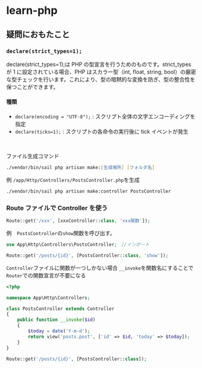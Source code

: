 # learn-php

## 疑問におもたこと

### `declare(strict_types=1);`

declare(strict_types=1);は PHP の型宣言を行うためのものです。strict_types が 1 に設定されている場合、PHP はスカラー型（int, float, string, bool）の厳密な型チェックを行います。これにより、型の暗黙的な変換を防ぎ、型の整合性を保つことができます。

#### 種類

- `declare(encoding = "UTF-8");` : スクリプト全体の文字エンコーディングを指定
- `declare(ticks=1);` : スクリプトの各命令の実行後に tick イベントが発生

<br />

ファイル生成コマンド

```zsh
./vendor/bin/sail php artisan make:[生成場所] [フォルダ名]
```

例 `/app/Http/Controllers/PostsController.php`を生成

```zsh
./vendor/bin/sail php artisan make:controller PostsController
```

### Route ファイルで Controller を使う

```php title="/web.php"
Route::get('/xxx', [xxxController::class, 'xxx関数']);
```

例　`PostsController`の`show`関数を呼び出す。

```php title="/web.php"
use App\Http\Controllers\PostsController;　//インポート

Route::get('/posts/{id}', [PostsController::class, 'show']);
```

`Controller`ファイルに関数が一つしかない場合
`__invoke`を関数名にすることで`Router`での関数宣言が不要になる

```php
<?php

namespace App\Http\Controllers;

class PostsController extends Controller
{
    public function __invoke($id)
    {
        $today = date('Y-m-d');
        return view('posts.post', ['id' => $id, 'today' => $today]);
    }
}

```

```php title="/web.php"
Route::get('/posts/{id}', [PostsController::class]);
```
